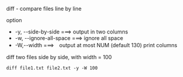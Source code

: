 diff - compare files line by line

option
- -y, --side-by-side ===> output in two columns
- -w, --ignore-all-space ===> ignore all space
- -W,--width ===>　output at most NUM (default 130) print columns

diff two files side by side, with width = 100
```
diff file1.txt file2.txt -y -W 100
```
